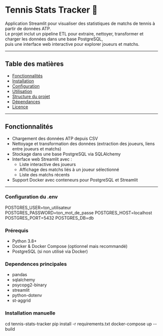 # Tennis Stats Tracker 🎾

Application Streamlit pour visualiser des statistiques de matchs de tennis à partir de données ATP.  
Le projet inclut un pipeline ETL pour extraire, nettoyer, transformer et charger les données dans une base PostgreSQL,  
puis une interface web interactive pour explorer joueurs et matchs.

---

## Table des matières

- [Fonctionnalités](#fonctionnalités)
- [Installation](#installation)
- [Configuration](#configuration)
- [Utilisation](#utilisation)
- [Structure du projet](#structure-du-projet)
- [Dépendances](#dépendances)
- [Licence](#licence)

---

## Fonctionnalités

- Chargement des données ATP depuis CSV
- Nettoyage et transformation des données (extraction des joueurs, liens entre joueurs et matchs)
- Stockage dans une base PostgreSQL via SQLAlchemy
- Interface web Streamlit avec :
  - Liste interactive des joueurs
  - Affichage des matchs liés à un joueur sélectionné
  - Liste des matchs récents
- Support Docker avec conteneurs pour PostgreSQL et Streamlit

---

### Configuration du .env

POSTGRES_USER=ton_utilisateur
POSTGRES_PASSWORD=ton_mot_de_passe
POSTGRES_HOST=localhost
POSTGRES_PORT=5432
POSTGRES_DB=db

### Prérequis

- Python 3.8+
- Docker & Docker Compose (optionnel mais recommandé)
- PostgreSQL (si non utilisé via Docker)

### Dependences principales

- pandas
- sqlalchemy
- psycopg2-binary
- streamlit
- python-dotenv
- st-aggrid

### Installation manuelle

cd tennis-stats-tracker
pip install -r requirements.txt
docker-compose up --build
